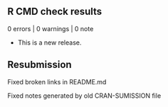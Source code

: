 ## R CMD check results

0 errors | 0 warnings | 0 note

* This is a new release.

## Resubmission

Fixed broken links in README.md

Fixed notes generated by old CRAN-SUMISSION file
